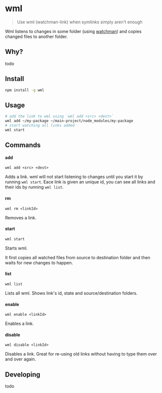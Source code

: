 # wml

> Use wml (watchman-link) when symlinks simply aren't enough

Wml listens to changes in some folder (using [watchman](https://facebook.github.io/watchman/)) and copies changed files to another folder.

## Why?

todo

## Install

```sh
npm install -g wml
```

## Usage

```sh
# add the link to wml using `wml add <src> <dest>`
wml add ~/my-package ~/main-project/node_modules/my-package
# start watching all links added
wml start
```

## Commands

#### add

`wml add <src> <dest>`

Adds a link.
wml will not start listening to changes until you start it by running `wml start`.
Eace link is given an unique id, you can see all links and their ids by running `wml list`.

#### rm

`wml rm <linkId>`

Removes a link.

#### start

`wml start`

Starts wml.

It first copies all watched files from source to destination folder and then waits for new changes to happen.

#### list

`wml list`

Lists all wml.
Shows link's id, state and source/destination folders.

#### enable

`wml enable <linkId>`

Enables a link.

#### disable

`wml disable <linkId>`

Disables a link.
Great for re-using old links without having to type them over and over again.

## Developing

todo
